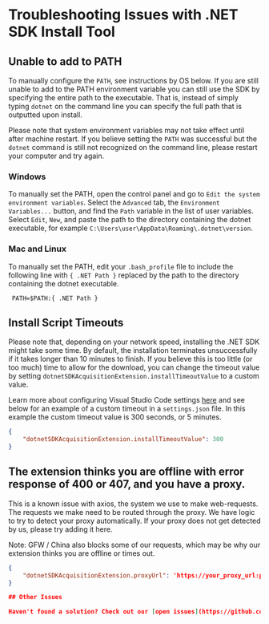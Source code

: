 # Troubleshooting Issues with .NET SDK Install Tool

## Unable to add to PATH

To manually configure the `PATH`, see instructions by OS below. If you are still unable to add to the PATH environment variable you can still use the SDK by specifying the entire path to the executable. That is, instead of simply typing `dotnet` on the command line you can specify the full path that is outputted upon install.

Please note that system environment variables may not take effect until after machine restart. If you believe setting the `PATH` was successful but the `dotnet` command is still not recognized on the command line, please restart your computer and try again.

### Windows

To manually set the PATH, open the control panel and go to `Edit the system environment variables`. Select the `Advanced` tab, the `Environment Variables...` button, and find the `Path` variable in the list of user variables. Select `Edit`, `New`, and paste the path to the directory containing the dotnet executable, for example `C:\Users\user\AppData\Roaming\.dotnet\version`.

### Mac and Linux

To manually set the PATH, edit your `.bash_profile` file to include the following line with  `{ .NET Path }` replaced by the path to the directory containing the dotnet executable.

```
 PATH=$PATH:{ .NET Path }
```

## Install Script Timeouts

Please note that, depending on your network speed, installing the .NET SDK might take some time. By default, the installation terminates unsuccessfully if it takes longer than 10 minutes to finish. If you believe this is too little (or too much) time to allow for the download, you can change the timeout value by setting `dotnetSDKAcquisitionExtension.installTimeoutValue` to a custom value.

Learn more about configuring Visual Studio Code settings [here](https://code.visualstudio.com/docs/getstarted/settings) and see below for an example of a custom timeout in a `settings.json` file. In this example the custom timeout value is 300 seconds, or 5 minutes.

```json
{
    "dotnetSDKAcquisitionExtension.installTimeoutValue": 300
}
```

## The extension thinks you are offline with error response of 400 or 407, and you have a proxy.

This is a known issue with axios, the system we use to make web-requests.
The requests we make need to be routed through the proxy. We have logic to try to detect your proxy automatically.
If your proxy does not get detected by us, please try adding it here.

Note: GFW / China also blocks some of our requests, which may be why our extension thinks you are offline or times out.

```json
{
    "dotnetSDKAcquisitionExtension.proxyUrl": 'https://your_proxy_url:port'
}

## Other Issues

Haven't found a solution? Check out our [open issues](https://github.com/dotnet/vscode-dotnet-runtime/issues). If you don't see your issue there, please file a new issue by evoking the `.NET SDK Install Tool: Report an issue with the .NET SDK Install Tool` command from Visual Studio Code.
